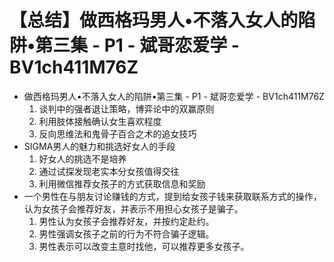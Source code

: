# 【总结】做西格玛男人•不落入女人的陷阱•第三集 - P1 - 斌哥恋爱学 - BV1ch411M76Z

-   做西格玛男人•不落入女人的陷阱•第三集 - P1 - 斌哥恋爱学 - BV1ch411M76Z
    1.  谈判中的强者退让策略，博弈论中的双赢原则
    2.  利用肢体接触确认女生喜欢程度
    3.  反向思维法和鬼骨子百合之术的追女技巧
-   SIGMA男人的魅力和挑选好女人的手段
    1.  好女人的挑选不是培养
    2.  通过试探发现老实本分女孩值得交往
    3.  利用微信推荐女孩子的方式获取信息和奖励
-   一个男性在与朋友讨论赚钱的方式，提到给女孩子钱来获取联系方式的操作，认为女孩子会推荐好友，并表示不用担心女孩子是骗子。
    1.  男性认为女孩子会推荐好友，并按约定赴约。
    2.  男性强调女孩子之前的行为不符合骗子逻辑。
    3.  男性表示可以改变主意时找他，可以推荐更多女孩子。